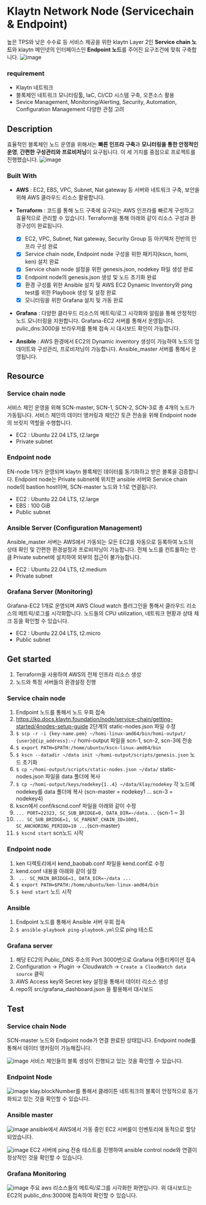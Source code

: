 # Klaytn Network Node (Servicechain & Endpoint)
높은 TPS와 낮은 수수료 등 서비스 제공을 위한 klaytn Layer 2인 **Service chain 노드**와 klaytn 메인넷의 인터페이스인 **Endpoint 노드**를 주어진 요구조건에 맞춰 구축합니다.
![image](https://user-images.githubusercontent.com/89952061/192130689-5ba561d5-55eb-4aa3-9ae6-fb5fb2556748.png)
### requirement
  - Klaytn 네트워크
  - 블록체인 네트워크 모니터링툴, IaC, CI/CD 시스템 구축, 오픈소스 활용
  - Sevice Management, Monitoring/Alerting, Security, Automation, Configuration Management 다양한 관점 고려

## Description
효율적인 블록체인 노드 운영을 위해서는 **빠른 인프라 구축**과 **모니터링을 통한 안정적인 운영**, **간편한 구성관리와 프로비저닝**이 요구됩니다. 이 세 가지를 중점으로 프로젝트를 진행했습니다.
![image](https://user-images.githubusercontent.com/89952061/192144312-1eeeebc3-6fc3-4765-960d-c59c2764415a.png)

### Built With
- **AWS** : EC2, EBS, VPC, Subnet, Nat gateway 등 서버와 네트워크 구축, 보안을 위해 AWS 클라우드 리소스 활용합니다.  

- **Terraform** : 코드를 통해 노드 구축에 요구되는 AWS 인프라를 빠르게 구성하고 효율적으로 관리할 수 있습니다. Terraform을 통해 아래와 같이 리소스 구성과 환경구성이 완료됩니다. 
  - [x] EC2, VPC, Subnet, Nat gateway, Security Group 등 아키텍처 전반의 인프라 구성 완료
  - [x] Service chain node, Endpoint node 구성을 위한 패키지(kscn, homi, ken) 설치 완료
  - [x] Service chain node 설정을 위한 genesis.json, nodekey 파일 생성 완료
  - [x] Endpoint node의 genesis.json 생성 및 노드 초기화 완료 
  - [x] 환경 구성를 위한 Ansible 설치 및 AWS EC2 Dynamic Inventory와 ping test를 위한 Playbook 생성 및 설정 완료
  - [x] 모니터링을 위한 Grafana 설치 및 가동 완료
- **Grafana** : 다양한 클라우드 리소스의 메트릭/로그 시각화와 알림을 통해 안정적인 노드 모니터링을 지원합니다. Grafana-EC2 서버를 통해서 운영됩니다. pulic_dns:3000을 브라우저를 통해 접속 시 대시보드 확인이 가능합니다.
- **Ansible** : AWS 환경에서 EC2의 Dynamic inventory 생성이 가능하여 노드의 업데이트와 구성관리, 프로비저닝이 가능합니다. Ansible_master 서버를 통해서 운영됩니다.

## Resource

### Service chain node
서비스 체인 운영을 위해 SCN-master, SCN-1, SCN-2, SCN-3로 총 4개의 노드가 가동됩니다. 서비스 체인의 데이터 앵커링과 체인간 토큰 전송을 위해 Endpoint node의 브릿지 역할을 수행합니다.
* EC2 : Ubuntu 22.04 LTS, t2.large
* Private subnet

### Endpoint node
EN-node 1개가 운영되며 klaytn 블록체인 데이터를 동기화하고 받은 블록을 검증합니다. Endpoint node는 Private subnet에 위치한 ansible 서버와 Service chain node의 bastion host이며, SCN-master 노드와 1:1로 연결됩니다.
* EC2 : Ubuntu 22.04 LTS, t2.large
* EBS : 100 GiB
* Public subnet

### Ansible Server (Configuration Management)
Ansible_master 서버는 AWS에서 가동되는 모든 EC2를 자동으로 등록하여 노드의 상태 확인 및 간편한 환경설정과 프로비저닝이 가능합니다. 전체 노드를 컨트롤하는 만큼 Private subnet에 설치하여 외부의 접근이 불가능합니다.
* EC2 : Ubuntu 22.04 LTS, t2.medium
* Private subnet

### Grafana Server (Monitoring)
Grafana-EC2 1개로 운영되며 AWS Cloud watch 플러그인을 통해서 클라우드 리소스의 메트릭/로그를 시각화합니다. 노드들의 CPU utilization, 네트워크 현황과 상태 체크 등을 확인할 수 있습니다.
* EC2 : Ubuntu 22.04 LTS, t2.micro
* Public subnet

## Get started
1) Terraform을 사용하여 AWS의 전체 인프라 리소스 생성
2) 노드와 특정 서버들의 환경설정 진행

### Service chain node
1) Endpoint 노드를 통해서 노드 우회 접속
2) https://ko.docs.klaytn.foundation/node/service-chain/getting-started/4nodes-setup-guide 2단계의 static-nodes.json 파일 수정
3) ```$ scp -r -i {key-name.pem} ~/homi-linux-amd64/bin/homi-output/ {user}@{ip_address}:~/``` homi-output 파일을 scn-1, scn-2, scn-3에 전송
4) ```$ export PATH=$PATH:/home/ubuntu/kscn-linux-amd64/bin```
5) ```$ kscn --datadir ~/data init ~/homi-output/scripts/genesis.json``` 노드 초기화 
6) ```$ cp ~/homi-output/scripts/static-nodes.json ~/data/``` static-nodes.json 파일을 data 폴더에 복사
7) ```$ cp ~/homi-output/keys/nodekey{1..4} ~/data/klay/nodekey``` 각 노드에 nodekey를 data 폴더에 복사 (scn-master = nodekey1 ... scn-3 = nodekey4)
8) kscn에서 conf/kscnd.conf 파일을 아래와 같이 수정
9) ```... PORT=22323, SC_SUB_BRIDGE=0, DATA_DIR=~/data...``` (scn-1 ~ 3)
10) ```... SC_SUB_BRIDGE=1, SC_PARENT_CHAIN_ID=1001, SC_ANCHORING_PERIOD=10 ...```(scn-master)
11) ```$ kscnd start``` scn노드 시작

### Endpoint node
1) ken 디렉토리에서 kend_baobab.conf 파일을 kend.conf로 수정
2) kend.conf 내용을 아래와 같이 설정 
3) ``` ... SC_MAIN_BRIDGE=1, DATA_DIR=~/data ...```
4) ```$ export PATH=$PATH:/home/ubuntu/ken-linux-amd64/bin```
5) ```$ kend start``` 노드 시작

### Ansible
1) Endpoint 노드를 통해서 Ansible 서버 우회 접속
2) ```$ ansible-playbook ping-playbook.yml```으로 ping 테스트

### Grafana server
1) 해당 EC2의 Public_DNS 주소의 Port 3000번으로 Grafana 어플리케이션 접속
2) Configuration -> Plugin -> Cloudwatch -> ```Create a CloudWatch data source``` 클릭
3) AWS Access key와 Secret key 설정을 통해서 데이터 리소스 생성
4) repo의 src/grafana_dashboard.json 을 활용해서 대시보드 

## Test
### Service chain Node
SCN-master 노드와 Endpoint node가 연결 완료된 상태입니다. Endpoint node를 통해서 데이터 앵커링이 가능해집니다.

![image](https://user-images.githubusercontent.com/89952061/192108402-f9282ff7-0ccd-4c33-a9c8-e8497e0b08a3.png)
서비스 체인들의 블록 생성이 진행되고 있는 것을 확인할 수 있습니다.

### Endpoint Node
![image](https://user-images.githubusercontent.com/89952061/192147421-a7490c4e-c930-42c4-bac3-b4cfe5ceb1e2.png)
klay.blockNumber를 통해서 클레이튼 네트워크의 블록이 안정적으로 동기화되고 있는 것을 확인할 수 있습니다.

### Ansible master
![image](https://user-images.githubusercontent.com/89952061/192129689-1cfcecd1-4e49-4ba5-b65d-c4d827bc1c9e.png)
ansible에서 AWS에서 가동 중인 EC2 서버를이 인벤토리에 동적으로 할당되었습니다.

![image](https://user-images.githubusercontent.com/89952061/192130567-d7c98d5b-5d3c-496d-8643-caf916f191f5.png)
EC2 서버에 ping 전송 테스트를 진행하여 ansible control node와 연결이 정상적인 것을 확인할 수 있습니다.

### Grafana Monitoring
![image](https://user-images.githubusercontent.com/89952061/192111171-8f65b1a8-cd66-4f89-955d-7af511c8fd24.png)
주요 aws 리소스들의 메트릭/로그를 시각화한 화면입니다. 위 대시보드는 EC2의 public_dns:3000에 접속하여 확인할 수 있습니다.
